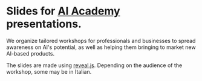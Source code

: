 # Slides for [AI Academy](www.ai-academy.com) presentations.

We organize tailored workshops for professionals and businesses to spread awareness on AI's potential, as well as helping them bringing to market new AI-based products.

The slides are made using [reveal.js](https://github.com/hakimel/reveal.js). Depending on the audience of the workshop, some may be in Italian.